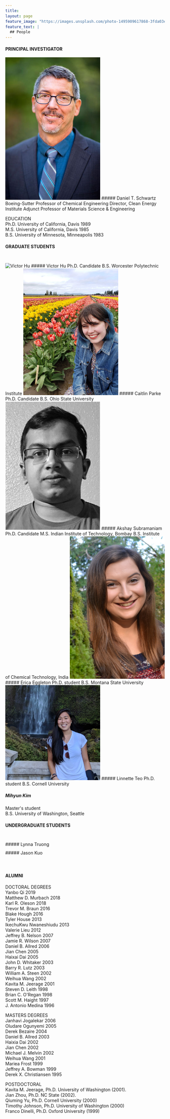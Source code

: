 ```yaml
---
title:
layout: page
feature_image: "https://images.unsplash.com/photo-1495909617868-3fda03e184ef?ixlib=rb-1.2.1&ixid=eyJhcHBfaWQiOjEyMDd9&auto=format&fit=crop&w=1554&q=80"
feature_text: |
  ## People
---
```

#### PRINCIPAL INVESTIGATOR

<img src="/images/dts.jpg" alt="Dan Schwartz" width="300"/>
##### Daniel T. Schwartz  
Boeing-Sutter Professor of Chemical Engineering  
Director, Clean Energy Institute  
Adjunct Professor of Materials Science & Engineering

EDUCATION  
Ph.D. University of California, Davis 1989  
M.S.  University of California, Davis 1985  
B.S.  University of Minnesota, Minneapolis 1983  


#### GRADUATE STUDENTS  
<div style="height:25px;font-size:25px;">&nbsp;</div>
<img src="/images/vwhu.png" alt="Victor Hu" width="300"/>
##### Victor Hu
Ph.D. Candidate  
B.S. Worcester Polytechnic Institute

<img src="/images/cparke.jpg" alt="Caitlin Parke" width="300"/>
##### Caitlin Parke  
Ph.D. Candidate  
B.S. Ohio State University

<img src="/images/akshay.jpg" alt="Akshay Subramaniam" width="300"/>
##### Akshay Subramaniam  
Ph.D. Candidate  
M.S. Indian Institute of Technology, Bombay  
B.S. Institute of Chemical Technology, India

<img src="/images/eeggleton.jpg" alt="Erica Eggleton" width="300"/>
##### Erica Eggleton
Ph.D. student  
B.S. Montana State University  

<img src="/images/lteo.jpg" alt="Linnette Teo" width="300"/>
##### Linnette Teo  
Ph.D. student  
B.S. Cornell University  

##### Mihyun Kim
Master's student  
B.S. University of Washington, Seattle  

#### UNDERGRADUATE STUDENTS  
<div style="height:25px;font-size:25px;">&nbsp;</div>
##### Lynna Truong  
<div style="height:10px;font-size:10px;">&nbsp;</div>
##### Jason Kuo    
<div style="height:35px;font-size:35px;">&nbsp;</div>


#### ALUMNI

DOCTORAL  DEGREES  
Yanbo Qi 2019  
Matthew D. Murbach 2018  
Karl R. Oleson 2018  
Trevor M. Braun 2016   
Blake Hough 2016  
Tyler House 2013  
IkechuKwu Nwaneshiudu 2013  
Valerie Lieu 2012  
Jeffrey B. Nelson 2007  
Jamie R. Wilson 2007  
Daniel B. Allred 2006  
Jian Chen 2005  
Haixai Dai 2005  
John D. Whitaker 2003  
Barry R. Lutz 2003  
William A. Steen 2002  
Weihua Wang 2002  
Kavita M. Jeerage 2001    
Steven D. Leith 1998  
Brian C. O'Regan 1998   
Scott M. Haight 1997  
J. Antonio Medina 1996     

MASTERS  DEGREES  
Janhavi Jogalekar 2006  
Oludare Ogunyemi 2005  
Derek Bezaire 2004  
Daniel B. Allred 2003  
Haixia Dai 2002  
Jian Chen 2002  
Michael J. Melvin 2002  
Weihua Wang 2001  
Mariea Frost 1999  
Jeffrey A. Bowman 1999    
Derek X. Christiansen 1995    


POSTDOCTORAL  
Kavita M. Jeerage, Ph.D. University of Washington (2001).  
Jian Zhou, Ph.D. NC State (2002).  
Qiuming Yu, Ph.D. Cornell University (2000)  
Timothy Johnson, Ph.D. University of Washington (2000)  
Franco Dinelli, Ph.D. Oxford University (1999)  
